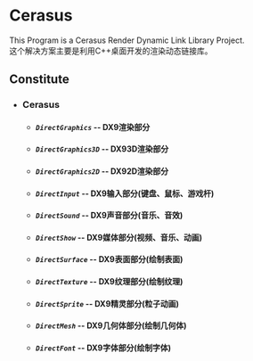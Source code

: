 # Cerasus
This Program is a Cerasus Render Dynamic Link Library Project.    
这个解决方案主要是利用C++桌面开发的渲染动态链接库。

## Constitute
  * ### Cerasus
    * #### *`DirectGraphics`* -- DX9渲染部分
    * #### *`DirectGraphics3D`* -- DX93D渲染部分
    * #### *`DirectGraphics2D`* -- DX92D渲染部分
    * #### *`DirectInput`* -- DX9输入部分(键盘、鼠标、游戏杆)
    * #### *`DirectSound`* -- DX9声音部分(音乐、音效)
    * #### *`DirectShow`* -- DX9媒体部分(视频、音乐、动画)
    * #### *`DirectSurface`* -- DX9表面部分(绘制表面)
    * #### *`DirectTexture`* -- DX9纹理部分(绘制纹理)
    * #### *`DirectSprite`* -- DX9精灵部分(粒子动画)
    * #### *`DirectMesh`* -- DX9几何体部分(绘制几何体)
    * #### *`DirectFont`* -- DX9字体部分(绘制字体)
